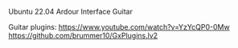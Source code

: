 Ubuntu 22.04
Ardour
Interface
Guitar

Guitar plugins: https://www.youtube.com/watch?v=YzYcQP0-0Mw
https://github.com/brummer10/GxPlugins.lv2

